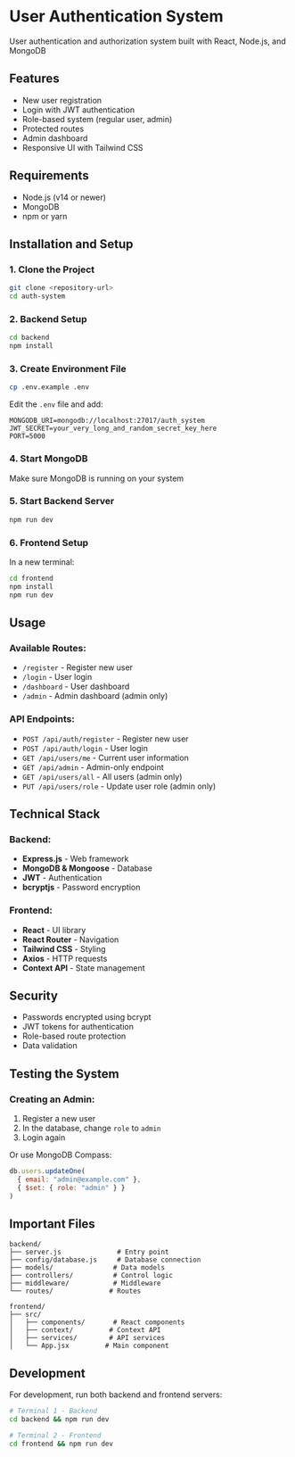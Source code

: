# User Authentication System

User authentication and authorization system built with React, Node.js, and MongoDB

## Features

* New user registration
* Login with JWT authentication
* Role-based system (regular user, admin)
* Protected routes
* Admin dashboard
* Responsive UI with Tailwind CSS

## Requirements

* Node.js (v14 or newer)
* MongoDB
* npm or yarn

## Installation and Setup

### 1. Clone the Project

```bash
git clone <repository-url>
cd auth-system
```

### 2. Backend Setup

```bash
cd backend
npm install
```

### 3. Create Environment File

```bash
cp .env.example .env
```

Edit the `.env` file and add:

```
MONGODB_URI=mongodb://localhost:27017/auth_system
JWT_SECRET=your_very_long_and_random_secret_key_here
PORT=5000
```

### 4. Start MongoDB
Make sure MongoDB is running on your system

### 5. Start Backend Server

```bash
npm run dev
```

### 6. Frontend Setup
In a new terminal:

```bash
cd frontend
npm install
npm run dev
```

## Usage

### Available Routes:
* `/register` - Register new user
* `/login` - User login
* `/dashboard` - User dashboard
* `/admin` - Admin dashboard (admin only)

### API Endpoints:
* `POST /api/auth/register` - Register new user
* `POST /api/auth/login` - User login
* `GET /api/users/me` - Current user information
* `GET /api/admin` - Admin-only endpoint
* `GET /api/users/all` - All users (admin only)
* `PUT /api/users/role` - Update user role (admin only)

## Technical Stack

### Backend:
* **Express.js** - Web framework
* **MongoDB & Mongoose** - Database
* **JWT** - Authentication
* **bcryptjs** - Password encryption

### Frontend:
* **React** - UI library
* **React Router** - Navigation
* **Tailwind CSS** - Styling
* **Axios** - HTTP requests
* **Context API** - State management

## Security

* Passwords encrypted using bcrypt
* JWT tokens for authentication
* Role-based route protection
* Data validation

## Testing the System

### Creating an Admin:
1. Register a new user
2. In the database, change `role` to `admin`
3. Login again

Or use MongoDB Compass:

```javascript
db.users.updateOne(
  { email: "admin@example.com" },
  { $set: { role: "admin" } }
)
```

## Important Files

```
backend/
├── server.js              # Entry point
├── config/database.js     # Database connection  
├── models/               # Data models
├── controllers/          # Control logic
├── middleware/           # Middleware
└── routes/              # Routes

frontend/
├── src/
│   ├── components/       # React components
│   ├── context/         # Context API
│   ├── services/        # API services
│   └── App.jsx         # Main component
```

## Development

For development, run both backend and frontend servers:

```bash
# Terminal 1 - Backend
cd backend && npm run dev

# Terminal 2 - Frontend  
cd frontend && npm run dev
```